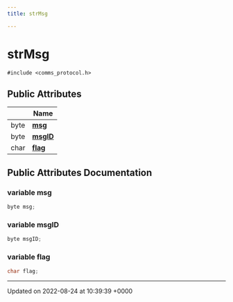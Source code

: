 ```yaml
---
title: strMsg

---
```


# strMsg






`#include <comms_protocol.h>`

## Public Attributes

|                | Name           |
| -------------- | -------------- |
| byte | **[msg](/Node/Classes/structstr_msg/#variable-msg)**  |
| byte | **[msgID](/Node/Classes/structstr_msg/#variable-msgid)**  |
| char | **[flag](/Node/Classes/structstr_msg/#variable-flag)**  |

## Public Attributes Documentation

### variable msg

```cpp
byte msg;
```


### variable msgID

```cpp
byte msgID;
```


### variable flag

```cpp
char flag;
```


-------------------------------

Updated on 2022-08-24 at 10:39:39 +0000